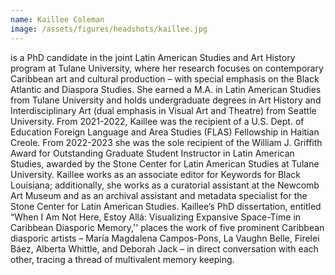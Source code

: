 ```yaml
---
name: Kaillee Coleman
image: /assets/figures/headshots/kaillee.jpg
---
```

is a PhD candidate in the joint Latin American Studies and Art History program at Tulane University, where her research focuses on contemporary Caribbean art and cultural production – with special emphasis on the Black Atlantic and Diaspora Studies. She earned a M.A. in Latin American Studies from Tulane University and holds undergraduate degrees in Art History and Interdisciplinary Art (dual emphasis in Visual Art and Theatre) from Seattle University. From 2021-2022, Kaillee was the recipient of a U.S. Dept. of Education Foreign Language and Area Studies (FLAS) Fellowship in Haitian Creole. From 2022-2023 she was the sole recipient of the William J. Griffith Award for Outstanding Graduate Student Instructor in Latin American Studies, awarded by the Stone Center for Latin American Studies at Tulane University. Kaillee works as an associate editor for Keywords for Black Louisiana; additionally, she works as a curatorial assistant at the Newcomb Art Museum and as an archival assistant and metadata specialist for the Stone Center for Latin American Studies. Kaillee’s PhD dissertation, entitled “When I Am Not Here, Estoy Allá: Visualizing Expansive Space-Time in Caribbean Diasporic Memory,'' places the work of five prominent Caribbean diasporic artists – María Magdalena Campos-Pons, La Vaughn Belle, Firelei Báez, Alberta Whittle, and Deborah Jack – in direct conversation with each other, tracing a thread of multivalent memory keeping.
